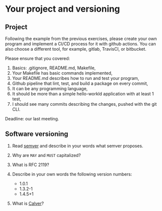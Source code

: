 # Your project and versioning

## Project

Following the example from the previous exercises, please create your own program and implement a CI/CD process for it with github actions. You can also choose a different tool, for example, gitlab, TravisCI, or bitbucket.

Please ensure that you covered:

1. Basics: .gitignore, README.md, Makefile,
2. Your Makefile has basic commands implemented,
3. Your README.md describes how to run and test your program,
4. Github pipeline that lint, test, and build a package on every commit,
5. It can be any programming language,
6. It should be more than a simple hello-workld application with at least 1 test,
7. I should see many commits describing the changes, pushed with the git CLI.

Deadline: our last meeting.

## Software versioning

1. Read [semver](http://semver.org/) and describe in your words what semver proposes.

2. Why are `MAY` and `MUST` capitalized?

3. What is RFC 2119?

4. Describe in your own words the following version numbers:

   - 1.0.1
   - 1.3.2-1
   - 1.4.5+1

5. What is [Calver](https://calver.org/)?
